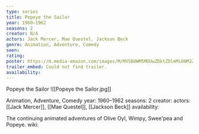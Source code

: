 ```yaml
---
type: series
title: Popeye the Sailor
year: 1960–1962
seasons: 2
creator: N/A
actors: Jack Mercer, Mae Questel, Jackson Beck
genre: Animation, Adventure, Comedy
seen:
rating: 
poster: https://m.media-amazon.com/images/M/MV5BOWM5MDUwZDktZDlmMi00M2ZkLWFjN2YtZmRmZDFjZTc0NWZiXkEyXkFqcGdeQXVyMzI4MTk3MTY@._V1_SX300.jpg
trailer_embed: Could not find trailer.
availability:
---
```

Popeye the Sailor
![[Popeye the Sailor.jpg]]

Animation, Adventure, Comedy
year: 1960–1962
seasons: 2
creator: 
actors: [[Jack Mercer]], [[Mae Questel]], [[Jackson Beck]]
availability:

The continuing animated adventures of Olive Oyl, Wimpy, Swee'pea and Popeye.
wiki: 


